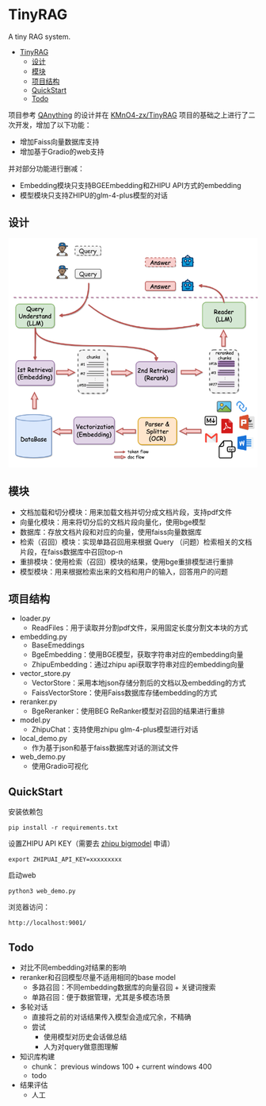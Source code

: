 # TinyRAG

A tiny RAG system.

- [TinyRAG](#tinyrag)
  - [设计](#设计)
  - [模块](#模块)
  - [项目结构](#项目结构)
  - [QuickStart](#quickstart)
  - [Todo](#todo)


项目参考 [QAnything](https://github.com/netease-youdao/qanything) 的设计并在 [KMnO4-zx/TinyRAG](https://github.com/KMnO4-zx/TinyRAG) 项目的基础之上进行了二次开发，增加了以下功能：

- 增加Faiss向量数据库支持
- 增加基于Gradio的web支持

并对部分功能进行删减：

- Embedding模块只支持BGEEmbedding和ZHIPU API方式的embedding
- 模型模块只支持ZHIPU的glm-4-plus模型的对话

## 设计

![architecture](./images/architecture.png)

## 模块

- 文档加载和切分模块：用来加载文档并切分成文档片段，支持pdf文件
- 向量化模块：用来将切分后的文档片段向量化，使用bge模型
- 数据库：存放文档片段和对应的向量，使用faiss向量数据库
- 检索（召回）模块：实现单路召回用来根据 Query （问题）检索相关的文档片段，在faiss数据库中召回top-n
- 重排模块：使用检索（召回）模块的结果，使用bge重排模型进行重排
- 模型模块：用来根据检索出来的文档和用户的输入，回答用户的问题

## 项目结构

- loader.py
  - ReadFiles：用于读取并分割pdf文件，采用固定长度分割文本块的方式
- embedding.py
  - BaseEmeddings
  - BgeEmbedding：使用BGE模型，获取字符串对应的embedding向量
  - ZhipuEmbedding：通过zhipu api获取字符串对应的embedding向量
- vector_store.py
  - VectorStore：采用本地json存储分割后的文档以及embedding的方式
  - FaissVectorStore：使用Faiss数据库存储embedding的方式
- reranker.py
  - BgeReranker：使用BEG ReRanker模型对召回的结果进行重排
- model.py
  - ZhipuChat：支持使用zhipu glm-4-plus模型进行对话
- local_demo.py
  - 作为基于json和基于faiss数据库对话的测试文件
- web_demo.py
  - 使用Gradio可视化

## QuickStart

安装依赖包

```shell
pip install -r requirements.txt
```

设置ZHIPU API KEY（需要去 [zhipu bigmodel](https://open.bigmodel.cn/usercenter/apikeys) 申请）

```shell
export ZHIPUAI_API_KEY=xxxxxxxxx
```

启动web

```shell
python3 web_demo.py
```

浏览器访问：

```shell
http://localhost:9001/
```

## Todo

- 对比不同embedding对结果的影响
- reranker和召回模型尽量不适用相同的base model
  - 多路召回：不同embedding数据库的向量召回 + 关键词搜索
  - 单路召回：便于数据管理，尤其是多模态场景
- 多轮对话
  - 直接将之前的对话结果传入模型会造成冗余，不精确
  - 尝试
    - 使用模型对历史会话做总结
    - 人为对query做意图理解
- 知识库构建
  - chunk： previous windows 100 + current windows 400
  - todo
- 结果评估
  - 人工
